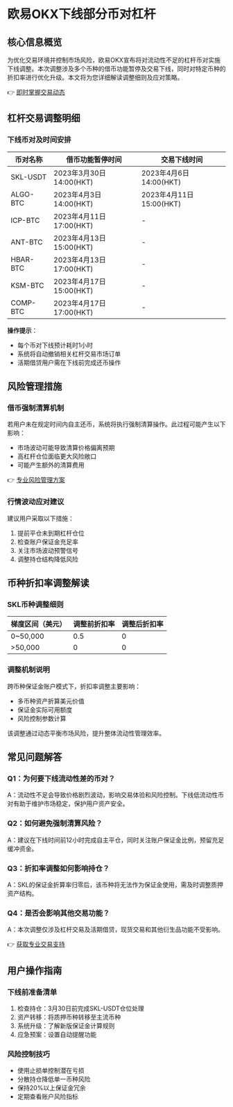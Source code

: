 # 欧易OKX下线部分币对杠杆

## 核心信息概览

为优化交易环境并控制市场风险，欧易OKX宣布将对流动性不足的杠杆币对实施下线调整。本次调整涉及多个币种的借币功能暂停及交易下线，同时对特定币种的折扣率进行优化升级。本文将为您详细解读调整细则及应对策略。

👉 [即时掌握交易动态](https://bit.ly/okx_welcome)

## 杠杆交易调整明细

### 下线币对及时间安排

| 币对名称   | 借币功能暂停时间         | 交易下线时间           |
|------------|--------------------------|------------------------|
| SKL-USDT   | 2023年3月30日14:00(HKT)  | 2023年4月6日14:00(HKT) |
| ALGO-BTC   | 2023年4月3日14:00(HKT)   | 2023年4月11日15:00(HKT)|
| ICP-BTC    | 2023年4月11日17:00(HKT)  | -                      |
| ANT-BTC    | 2023年4月13日15:00(HKT)  | -                      |
| HBAR-BTC   | 2023年4月13日17:00(HKT)  | -                      |
| KSM-BTC    | 2023年4月17日15:00(HKT)  | -                      |
| COMP-BTC   | 2023年4月17日17:00(HKT)  | -                      |

**操作提示**：
- 每个币对下线预计耗时1小时
- 系统将自动撤销相关杠杆交易市场订单
- 活期借贷用户需在下线前完成还币操作

## 风险管理措施

### 借币强制清算机制
若用户未在规定时间内自主还币，系统将执行强制清算操作。此过程可能产生以下影响：
- 市场波动可能导致清算价格偏离预期
- 高杠杆仓位面临更大风险敞口
- 可能产生额外的清算费用

👉 [专业风险管理方案](https://bit.ly/okx_welcome)

### 行情波动应对建议
建议用户采取以下措施：
1. 提前平仓未到期杠杆仓位
2. 检查账户保证金充足率
3. 关注市场波动预警信号
4. 调整持仓结构降低风险

## 币种折扣率调整解读

### SKL币种调整细则

| 梯度区间（美元） | 调整前折扣率 | 调整后折扣率 |
|------------------|--------------|--------------|
| 0~50,000         | 0.5          | 0            |
| >50,000          | 0            | 0            |

### 调整机制说明
跨币种保证金账户模式下，折扣率调整主要影响：
- 多币种资产折算美元价值
- 保证金实际可用额度
- 风险控制参数计算

该调整通过动态平衡市场风险，提升整体流动性管理效率。

## 常见问题解答

### Q1：为何要下线流动性差的币对？
A：流动性不足会导致价格剧烈波动，影响交易体验和风险控制。下线低流动性币对有助于维护市场稳定，保护用户资产安全。

### Q2：如何避免强制清算风险？
A：建议在下线时间前12小时完成自主平仓，同时关注账户保证金比例，预留充足缓冲资金。

### Q3：折扣率调整如何影响持仓？
A：SKL的保证金折算率归零后，该币种将无法作为保证金使用，需及时调整质押资产结构。

### Q4：是否会影响其他交易功能？
A：本次调整仅涉及杠杆交易及活期借贷，现货交易和其他衍生品功能不受影响。

👉 [获取专业交易支持](https://bit.ly/okx_welcome)

## 用户操作指南

### 下线前准备清单
1. 检查持仓：3月30日前完成SKL-USDT仓位处理
2. 资产转移：将质押币种转移至主流币种
3. 系统升级：了解新版保证金计算规则
4. 应急预案：设置自动提醒功能

### 风险控制技巧
- 使用止损单控制潜在亏损
- 分散持仓降低单一币种风险
- 保持20%以上保证金冗余
- 定期查看账户风险指标
